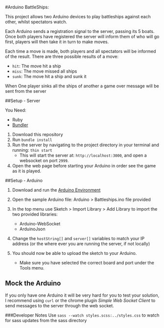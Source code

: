 #Arduino BattleShips:

This project allows two Arduino devices to play battleships against each other, whilst spectators watch.

Each Arduino sends a registration signal to the server, passing its 5 boats.
Once both players have registered the server will inform them of who will go first, players
will then take it in turn to make moves.

Each time a move is made, both players and all spectators will be informed of the result.
There are three possible results of a move:

 * `hit`: The move hit a ship
 * `miss`: The move missed all ships
 * `sunk`: The move hit a ship and sunk it

When One player sinks all the ships of another a game over message will be sent from the server

##Setup - Server

You Need:

 * Ruby
 * [Bundler](http://bundler.io)

1. Download this repository
3. Run `bundle install`
2. Run the server by navigating to the project directory in your terminal and running: `thin start`
    * This will start the server at: `http://localhost:3000`, and open a websocket on port `2999`.
3. Open the web page before starting your Arduino in order see the game as it is played.

##Setup - Arduino
1. Download and run the [Arduino Environment](http://www.arduino.cc/en/Main/Software)
2. Open the sample Arduino file: Arduino > Battleships.ino file provided
3. In the top menu use Sketch > Import Library > Add Library to import the two provided libraries:

    * Arduino-WebSocket
    * ArduinoJson

4. Change the `hostString[]` and `server[]` variables to match your IP address
(or the where ever you are running the server, if not locally)

5. You should now be able to upload the sketch to your Arduino.

    * Make sure you have selected the correct board and port under the Tools menu.

## Mock the Arduino
If you only have one Arduino it will be very hard for you to test your solution, I recommend using `curl`
or the chrome plugin _Simple Web Socket Client_ to send messages to the server through the web socket.

###Developer Notes
Use `sass --watch styles.scss:../styles.css` to watch for sass updates from the sass directory
